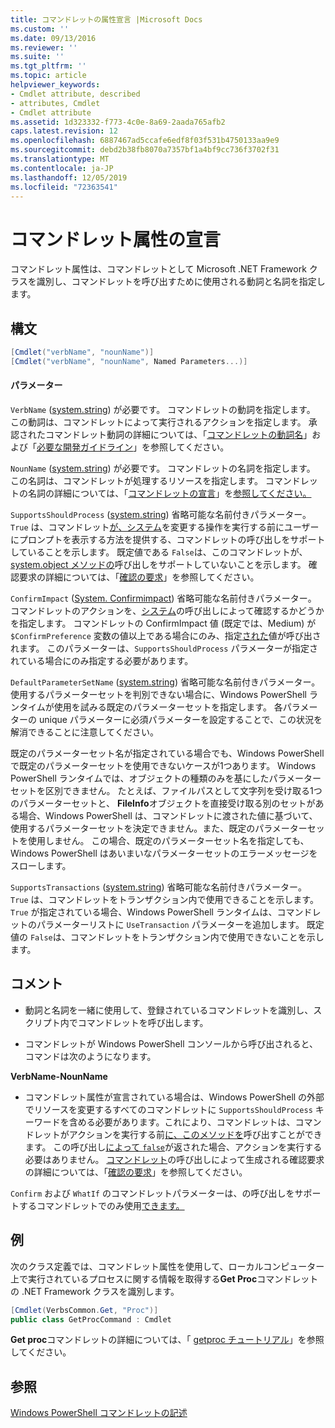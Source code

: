 ```yaml
---
title: コマンドレットの属性宣言 |Microsoft Docs
ms.custom: ''
ms.date: 09/13/2016
ms.reviewer: ''
ms.suite: ''
ms.tgt_pltfrm: ''
ms.topic: article
helpviewer_keywords:
- Cmdlet attribute, described
- attributes, Cmdlet
- Cmdlet attribute
ms.assetid: 1d323332-f773-4c0e-8a69-2aada765afb2
caps.latest.revision: 12
ms.openlocfilehash: 6887467ad5ccafe6edf8f03f531b4750133aa9e9
ms.sourcegitcommit: debd2b38fb8070a7357bf1a4bf9cc736f3702f31
ms.translationtype: MT
ms.contentlocale: ja-JP
ms.lasthandoff: 12/05/2019
ms.locfileid: "72363541"
---
```

# <a name="cmdlet-attribute-declaration"></a>コマンドレット属性の宣言

コマンドレット属性は、コマンドレットとして Microsoft .NET Framework クラスを識別し、コマンドレットを呼び出すために使用される動詞と名詞を指定します。

## <a name="syntax"></a>構文

```csharp
[Cmdlet("verbName", "nounName")]
[Cmdlet("verbName", "nounName", Named Parameters...)]
```

#### <a name="parameters"></a>パラメーター

`VerbName` ([system.string](/dotnet/api/System.String)) が必要です。 コマンドレットの動詞を指定します。 この動詞は、コマンドレットによって実行されるアクションを指定します。 承認されたコマンドレット動詞の詳細については、「[コマンドレットの動詞名](./approved-verbs-for-windows-powershell-commands.md)」および「[必要な開発ガイドライン](./required-development-guidelines.md)」を参照してください。

`NounName` ([system.string](/dotnet/api/System.String)) が必要です。 コマンドレットの名詞を指定します。 この名詞は、コマンドレットが処理するリソースを指定します。 コマンドレットの名詞の詳細については、「[コマンドレットの宣言](./cmdlet-class-declaration.md)」を[参照してください。](./strongly-encouraged-development-guidelines.md)

`SupportsShouldProcess` ([system.string](/dotnet/api/System.Boolean)) 省略可能な名前付きパラメーター。 `True` は、コマンドレット[が、システム](/dotnet/api/System.Management.Automation.Cmdlet.ShouldProcess)を変更する操作を実行する前にユーザーにプロンプトを表示する方法を提供する、コマンドレットの呼び出しをサポートしていることを示します。 既定値である `False`は、このコマンドレットが、 [system.object メソッドの](/dotnet/api/System.Management.Automation.Cmdlet.ShouldProcess)呼び出しをサポートしていないことを示します。 確認要求の詳細については、「[確認の要求](./requesting-confirmation-from-cmdlets.md)」を参照してください。

`ConfirmImpact` ([System. Confirmimpact](/dotnet/api/System.Management.Automation.ConfirmImpact)) 省略可能な名前付きパラメーター。 コマンドレットのアクションを、[システム](/dotnet/api/System.Management.Automation.Cmdlet.ShouldProcess)の呼び出しによって確認するかどうかを指定します。 コマンドレットの ConfirmImpact 値 (既定では、Medium) が `$ConfirmPreference` 変数の値以上である場合にのみ、指定[された](/dotnet/api/System.Management.Automation.Cmdlet.ShouldProcess)値が呼び出されます。 このパラメーターは、`SupportsShouldProcess` パラメーターが指定されている場合にのみ指定する必要があります。

`DefaultParameterSetName` ([system.string](/dotnet/api/System.String)) 省略可能な名前付きパラメーター。 使用するパラメーターセットを判別できない場合に、Windows PowerShell ランタイムが使用を試みる既定のパラメーターセットを指定します。 各パラメーターの unique パラメーターに必須パラメーターを設定することで、この状況を解消できることに注意してください。

既定のパラメーターセット名が指定されている場合でも、Windows PowerShell で既定のパラメーターセットを使用できないケースが1つあります。 Windows PowerShell ランタイムでは、オブジェクトの種類のみを基にしたパラメーターセットを区別できません。 たとえば、ファイルパスとして文字列を受け取る1つのパラメーターセットと、 **FileInfo**オブジェクトを直接受け取る別のセットがある場合、Windows PowerShell は、コマンドレットに渡された値に基づいて、使用するパラメーターセットを決定できません。また、既定のパラメーターセットを使用しません。 この場合、既定のパラメーターセット名を指定しても、Windows PowerShell はあいまいなパラメーターセットのエラーメッセージをスローします。

`SupportsTransactions` ([system.string](/dotnet/api/System.Boolean)) 省略可能な名前付きパラメーター。 `True` は、コマンドレットをトランザクション内で使用できることを示します。 `True` が指定されている場合、Windows PowerShell ランタイムは、コマンドレットのパラメーターリストに `UseTransaction` パラメーターを追加します。 既定値の `False`は、コマンドレットをトランザクション内で使用できないことを示します。

## <a name="remarks"></a>コメント

- 動詞と名詞を一緒に使用して、登録されているコマンドレットを識別し、スクリプト内でコマンドレットを呼び出します。

- コマンドレットが Windows PowerShell コンソールから呼び出されると、コマンドは次のようになります。

**VerbName-NounName**

- コマンドレット属性が宣言されている場合は、Windows PowerShell の外部でリソースを変更するすべてのコマンドレットに `SupportsShouldProcess` キーワードを含める必要があります。これにより、コマンドレットは、コマンドレットがアクションを実行する前[に、このメソッドを](/dotnet/api/System.Management.Automation.Cmdlet.ShouldProcess)呼び出すことができます。 この呼び出し[によって `false`](/dotnet/api/System.Management.Automation.Cmdlet.ShouldProcess)が返された場合、アクションを実行する必要はありません。 [コマンドレット](/dotnet/api/System.Management.Automation.Cmdlet.ShouldProcess)の呼び出しによって生成される確認要求の詳細については、「[確認の要求](./requesting-confirmation-from-cmdlets.md)」を参照してください。

`Confirm` および `WhatIf` のコマンドレットパラメーターは、の呼び出しをサポートするコマンドレットでのみ使用[できます。](/dotnet/api/System.Management.Automation.Cmdlet.ShouldProcess)

## <a name="example"></a>例

次のクラス定義では、コマンドレット属性を使用して、ローカルコンピューター上で実行されているプロセスに関する情報を取得する**Get Proc**コマンドレットの .NET Framework クラスを識別します。

```csharp
[Cmdlet(VerbsCommon.Get, "Proc")]
public class GetProcCommand : Cmdlet
```

**Get proc**コマンドレットの詳細については、「 [getproc チュートリアル](./getproc-tutorial.md)」を参照してください。

## <a name="see-also"></a>参照

[Windows PowerShell コマンドレットの記述](./writing-a-windows-powershell-cmdlet.md)
